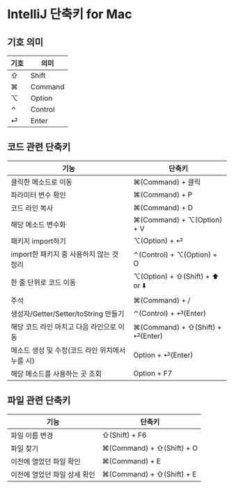 # IntelliJ 단축키  for Mac

## 기호 의미
|기호| 의미     |
|---|--------|
| ⇧ |  Shift |
| ⌘ |Command|
| ⌥ | Option |
| ⌃ | Control|
| ⏎ |Enter|

## 코드 관련 단축키
| 기능                             | 단축키                                    |
|--------------------------------|----------------------------------------|
| 클릭한 메소드로 이동                    | ⌘(Command) + 클릭                        |         
| 파라미터 변수 확인                     | ⌘(Command) + P                         |       
| 코드 라인 복사                       | ⌘(Command) + D                         |     
| 해당 메소드 변수화                     | ⌘(Command) + ⌥(Option) + V             | 
| 패키지 import하기                   | ⌥(Option) + ⏎                          |
| import한 패키지 중 사용하지 않는 것 정리     | ⌃(Control) + ⌥(Option) + O             | 
| 한 줄 단위로 코드 이동                  | ⌥(Option) + ⇧(Shift) + ⬆️  or ⬇️       |
| 주석                             | ⌘(Command) + /                         |
| 생성자/Getter/Setter/toString 만들기 | ⌃(Control) + ⏎(Enter)                  |
| 해당 코드 라인 마치고 다음 라인으로 이동        | ⌘(Command) + ⇧(Shift) + ⏎(Enter)          |
| 메소드 생성 및 수정(코드 라인 위치에서 누를 시)   | Option + ⏎(Enter)                         |
|해당 메소드를 사용하는 곳 조회 | Option + F7                            |




## 파일 관련 단축키
|기능|단축키|
|---|---|
|파일 이름 변경| ⇧(Shift) + F6|
|파일 찾기| ⌘(Command) + ⇧(Shift) + O|
|이전에 열었던 파일 확인| ⌘(Command) + E|
| 이전에 열었던 파일 상세 확인| ⌘(Command) + ⇧(Shift) + E|